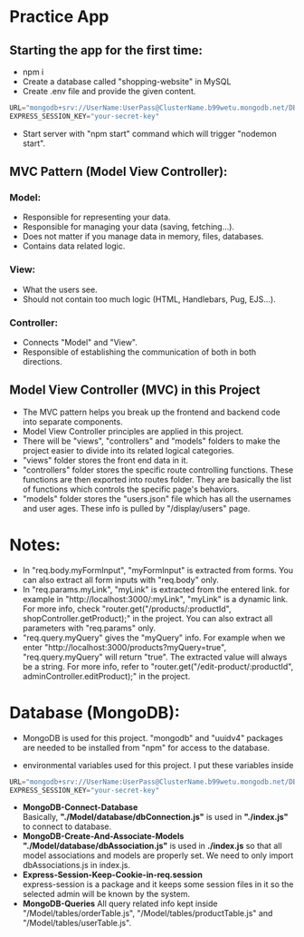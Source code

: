 # Practice App
## Starting the app for the first time:
- npm i
- Create a database called "shopping-website" in MySQL
- Create .env file and provide the given content.
```javascript
URL="mongodb+srv://UserName:UserPass@ClusterName.b99wetu.mongodb.net/DBName?retryWrites=true&w=majority"
EXPRESS_SESSION_KEY="your-secret-key"
```
- Start server with "npm start" command which will trigger "nodemon start".

## MVC Pattern (Model View Controller):

### Model:

- Responsible for representing your data.
- Responsible for managing your data (saving, fetching...).
- Does not matter if you manage data in memory, files, databases.
- Contains data related logic.

### View:

- What the users see.
- Should not contain too much logic (HTML, Handlebars, Pug, EJS...).

### Controller:

- Connects "Model" and "View".
- Responsible of establishing the communication of both in both directions.

## Model View Controller (MVC) in this Project

- The MVC pattern helps you break up the frontend and backend code into separate components.
- Model View Controller principles are applied in this project.
- There will be "views", "controllers" and "models" folders to make the project easier to divide into its related logical categories.
- "views" folder stores the front end data in it.
- "controllers" folder stores the specific route controlling functions. These functions are then exported into routes folder. They are basically the list of functions which controls the specific page's behaviors.
- "models" folder stores the "users.json" file which has all the usernames and user ages. These info is pulled by "/display/users" page.

# Notes:

- In "req.body.myFormInput", "myFormInput" is extracted from forms. You can also extract all form inputs with "req.body" only.
- In "req.params.myLink", "myLink" is extracted from the entered link. for example in "http://localhost:3000/:myLink", "myLink" is a dynamic link. For more info, check "router.get("/products/:productId", shopController.getProduct);" in the project. You can also extract all parameters with "req.params" only.
- "req.query.myQuery" gives the "myQuery" info. For example when we enter "http://localhost:3000/products?myQuery=true", "req.query.myQuery" will return "true". The extracted value will always be a string. For more info, refer to "router.get("/edit-product/:productId", adminController.editProduct);" in the project.

# Database (MongoDB):

- MongoDB is used for this project. "mongodb" and "uuidv4" packages are needed to be installed from "npm" for access to the database.

- environmental variables used for this project. I put these variables inside
```javascript
URL="mongodb+srv://UserName:UserPass@ClusterName.b99wetu.mongodb.net/DBName?retryWrites=true&w=majority"
EXPRESS_SESSION_KEY="your-secret-key"
```

- **MongoDB-Connect-Database** <br>
Basically, **"./Model/database/dbConnection.js"** is used in **"./index.js"** to connect to database.
- **MongoDB-Create-And-Associate-Models** <br>
**"./Model/database/dbAssociation.js"** is used in **./index.js** so that all model associations and models are properly set. We need to only import dbAssociations.js in index.js.
- **Express-Session-Keep-Cookie-in-req.session** <br>
express-session is a package and it keeps some session files in it so the selected admin will be known by the system.
- **MongoDB-Queries**
All query related info kept inside "/Model/tables/orderTable.js", "/Model/tables/productTable.js" and "/Model/tables/userTable.js".